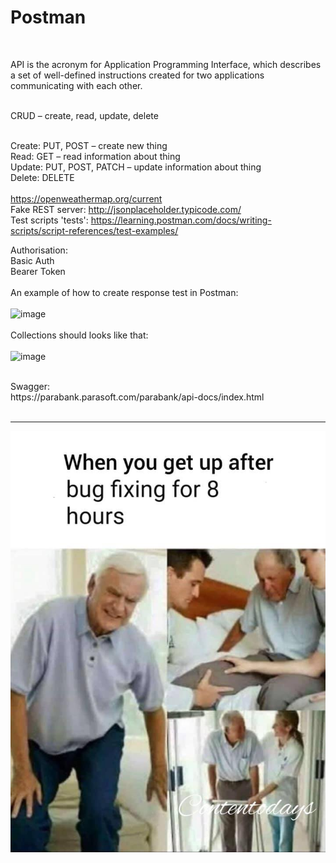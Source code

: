 # Postman

<br>

API is the acronym for Application Programming Interface, which describes a set of well-defined instructions created for two applications communicating with each other.

<br>
CRUD – create, read, update, delete
<br><br>

Create: PUT, POST – create new thing
<br>
Read: GET – read  information about thing
<br>
Update: PUT, POST, PATCH – update information about thing
<br>
Delete: DELETE
<br><br>
https://openweathermap.org/current
<br>
Fake REST server: http://jsonplaceholder.typicode.com/
<br>
Test scripts 'tests': https://learning.postman.com/docs/writing-scripts/script-references/test-examples/

Authorisation: <br>
Basic Auth
<br>
Bearer Token
<br><br>
An example of how to create response test in Postman:
<br><br>
![image](https://github.com/Rafu7s/Postman/assets/37976003/256c9cfb-05c2-4f61-ae41-5af92375c457)
<br><br>
Collections should looks like that:
<br><br>
![image](https://github.com/Rafu7s/Postman/assets/37976003/5f5eb0af-4c5c-4a2e-8fe2-189849464821)


<br>
Swagger: <br>
https://parabank.parasoft.com/parabank/api-docs/index.html
<br><br>


----------------------------------------------------------------------------------------------
![alt text](/bugfixing.jpg)
